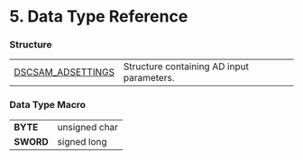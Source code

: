 # 5. Data Type Reference

### Structure

|                                                                      |                                           |
| -------------------------------------------------------------------- | ----------------------------------------- |
| [DSCSAM\_ADSETTINGS](10.-structure-definitions/dscsam_adsettings.md) | Structure containing AD input parameters. |

###

### Data Type Macro

|           |               |
| --------- | ------------- |
| **BYTE**  | unsigned char |
| **SWORD** | signed long   |
